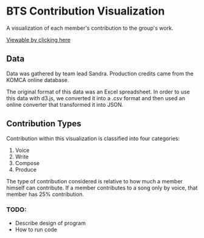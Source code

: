 # BTS Contribution Visualization
A visualization of each member's contribution to the group's work.

[Viewable by clicking here](https://sandraalsayar.github.io/bts-contribution-vis/)

## Data
Data was gathered by team lead Sandra. Production credits came from the KOMCA online database.

The original format of this data was an Excel spreadsheet. In order to use this data with d3.js, we converted it into a .csv format and then used an online converter that transformed it into JSON. 

## Contribution Types
Contribution within this visualization is classified into four categories: 
1. Voice
2. Write
3. Compose
4. Produce

The type of contribution considered is relative to how much a member himself can contribute. If a member contributes to a song only by voice, that member has 25% contribution.

### TODO:
* Describe design of program
* How to run code